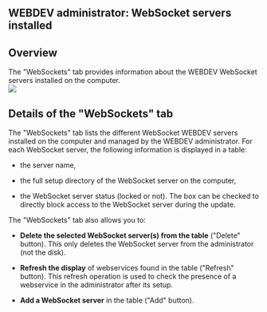 
## WEBDEV administrator: WebSocket servers installed
			

<a name="NOTE1"></a>
<a name="NOTE1_1"></a>


## Overview
<a name="overview_ELTTEXTE000080"></a>
The "WebSockets" tab provides information about the WEBDEV WebSocket servers installed on the computer.<br>![](https://doc.pcsoft.fr/en-US/images/image.awp?langid=3&name=WDADMIN_Onglets%20-%20HC%20N%B0004.gif)


<a name="NOTE2"></a>
<a name="NOTE2_1"></a>


## Details of the "WebSockets" tab
<a name="details_the_websockets_tab_ELTTEXTE000104"></a>
The "WebSockets" tab lists the different WebSocket WEBDEV servers installed on the computer and managed by the WEBDEV administrator. For each WebSocket server, the following information is displayed in a table:

- the server name, 

- the full setup directory of the WebSocket server on the computer,

- the WebSocket server status (locked or not). The box can be checked to directly block access to the WebSocket server during the update. 




The "WebSockets" tab also allows you to:

- **Delete the selected WebSocket server(s) from the table** ("Delete" button).
	This only deletes the WebSocket server from the administrator (not the disk).

- **Refresh the display** of webservices found in the table ("Refresh" button).
	This refresh operation is used to check the presence of a webservice in the administrator after its setup.

- **Add a WebSocket server** in the table ("Add" button).





